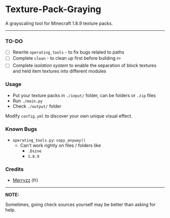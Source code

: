 # Texture-Pack-Graying
A grayscaling tool for Minecraft 1.8.9 texture packs.

------------

### TO-DO
- [ ] Rewrite `operating_tools` - to fix bugs related to paths
- [ ] Complete `clean` - to clean up first before building ✏️
- [ ] Complete *isolation system* to enable the separation of block textures and held item textures into different modules

### Usage
* Put your texture packs in `./input/` folder, can be folders or `.zip` files
* Run `./main.py` 
* Check `./output/` folder

Modify `config.yml` to discover your own unique visual effect.

### Known Bugs
* `operating_tools.py`: `copy_anyway()`
  * Can't work rightly on files / folders like
    * `.Dsine`
    * `1.8.9`

### Credits
* [Merryzz](https://www.youtube.com/@Merryzz) (fr)

------------

**NOTE:**

Sometimes, going check sources yourself may be better than asking for help.